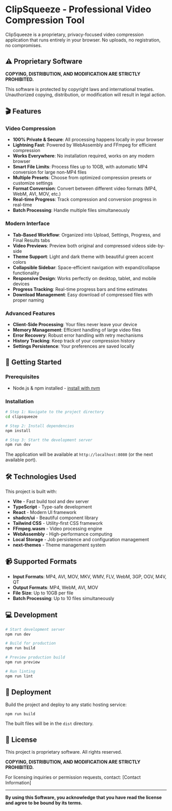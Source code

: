 # ClipSqueeze - Professional Video Compression Tool

ClipSqueeze is a proprietary, privacy-focused video compression application that runs entirely in your browser. No uploads, no registration, no compromises.

## ⚠️ Proprietary Software

**COPYING, DISTRIBUTION, AND MODIFICATION ARE STRICTLY PROHIBITED.**

This software is protected by copyright laws and international treaties. Unauthorized copying, distribution, or modification will result in legal action.

## 🎬 Features

### Video Compression

- **100% Private & Secure**: All processing happens locally in your browser
- **Lightning Fast**: Powered by WebAssembly and FFmpeg for efficient compression
- **Works Everywhere**: No installation required, works on any modern browser
- **Smart File Limits**: Process files up to 10GB, with automatic MP4 conversion for large non-MP4 files
- **Multiple Presets**: Choose from optimized compression presets or customize settings
- **Format Conversion**: Convert between different video formats (MP4, WebM, AVI, MOV, etc.)
- **Real-time Progress**: Track compression and conversion progress in real-time
- **Batch Processing**: Handle multiple files simultaneously

### Modern Interface

- **Tab-Based Workflow**: Organized into Upload, Settings, Progress, and Final Results tabs
- **Video Previews**: Preview both original and compressed videos side-by-side
- **Theme Support**: Light and dark theme with beautiful green accent colors
- **Collapsible Sidebar**: Space-efficient navigation with expand/collapse functionality
- **Responsive Design**: Works perfectly on desktop, tablet, and mobile devices
- **Progress Tracking**: Real-time progress bars and time estimates
- **Download Management**: Easy download of compressed files with proper naming

### Advanced Features

- **Client-Side Processing**: Your files never leave your device
- **Memory Management**: Efficient handling of large video files
- **Error Recovery**: Robust error handling with retry mechanisms
- **History Tracking**: Keep track of your compression history
- **Settings Persistence**: Your preferences are saved locally

## 🚀 Getting Started

### Prerequisites

- Node.js & npm installed - [install with nvm](https://github.com/nvm-sh/nvm#installing-and-updating)

### Installation

```sh
# Step 1: Navigate to the project directory
cd clipsqueeze

# Step 2: Install dependencies
npm install

# Step 3: Start the development server
npm run dev
```

The application will be available at `http://localhost:8080` (or the next available port).

## 🛠️ Technologies Used

This project is built with:

- **Vite** - Fast build tool and dev server
- **TypeScript** - Type-safe development
- **React** - Modern UI framework
- **shadcn/ui** - Beautiful component library
- **Tailwind CSS** - Utility-first CSS framework
- **FFmpeg.wasm** - Video processing engine
- **WebAssembly** - High-performance computing
- **Local Storage** - Job persistence and configuration management
- **next-themes** - Theme management system

## 📹 Supported Formats

- **Input Formats**: MP4, AVI, MOV, MKV, WMV, FLV, WebM, 3GP, OGV, M4V, QT
- **Output Formats**: MP4, WebM, AVI, MOV
- **File Size**: Up to 10GB per file
- **Batch Processing**: Up to 10 files simultaneously

## 💻 Development

```sh
# Start development server
npm run dev

# Build for production
npm run build

# Preview production build
npm run preview

# Run linting
npm run lint
```

## 🚀 Deployment

Build the project and deploy to any static hosting service:

```sh
npm run build
```

The built files will be in the `dist` directory.

## 📄 License

This project is proprietary software. All rights reserved.

**COPYING, DISTRIBUTION, AND MODIFICATION ARE STRICTLY PROHIBITED.**

For licensing inquiries or permission requests, contact: [Contact Information]

---

**By using this Software, you acknowledge that you have read the license and agree to be bound by its terms.**
